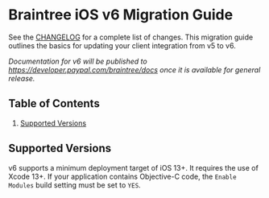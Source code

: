 # Braintree iOS v6 Migration Guide

See the [CHANGELOG](/CHANGELOG.md) for a complete list of changes. This migration guide outlines the basics for updating your client integration from v5 to v6.

_Documentation for v6 will be published to https://developer.paypal.com/braintree/docs once it is available for general release._

## Table of Contents

1. [Supported Versions](#supported-versions)

## Supported Versions

v6 supports a minimum deployment target of iOS 13+. It requires the use of Xcode 13+. If your application contains Objective-C code, the `Enable Modules` build setting must be set to `YES`.

